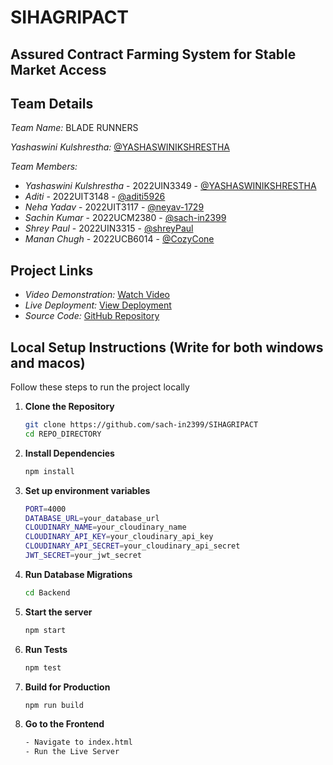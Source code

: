 # SIHAGRIPACT
## Assured Contract Farming System for Stable Market Access

## Team Details

*Team Name:* BLADE RUNNERS

*Yashaswini Kulshrestha:* [@YASHASWINIKSHRESTHA](https://github.com/YASHASWINIKSHRESTHA)

*Team Members:*

- *Yashaswini Kulshrestha* - 2022UIN3349 - [@YASHASWINIKSHRESTHA](https://github.com/YASHASWINIKSHRESTHA)
- *Aditi* - 2022UIT3148 - [@aditi5926](https://github.com/aditi5926)
- *Neha Yadav* - 2022UIT3117 - [@neyav-1729](https://github.com/neyav-1729)
- *Sachin Kumar* - 2022UCM2380 - [@sach-in2399](https://github.com/sach-in2399)
- *Shrey Paul* - 2022UIN3315 - [@shreyPaul](https://github.com/shreyPaul)
- *Manan Chugh* - 2022UCB6014 - [@CozyCone](https://github.com/CozyCone)

## Project Links
- *Video Demonstration:* [Watch Video](https://youtu.be/elRUSWMcm7Y?si=qqB3ArpTQoVUy_PD)
- *Live Deployment:* [View Deployment](https://sih2024agripact.netlify.app/)
- *Source Code:* [GitHub Repository](https://github.com/sach-in2399/SIHAGRIPACT)

## Local Setup Instructions (Write for both windows and macos)

Follow these steps to run the project locally

1. **Clone the Repository**
   ```bash
   git clone https://github.com/sach-in2399/SIHAGRIPACT
   cd REPO_DIRECTORY
   ```
   

2. **Install Dependencies**
   ```bash
   npm install
   ```
   

3. **Set up environment variables**
   ```bash
   PORT=4000
   DATABASE_URL=your_database_url
   CLOUDINARY_NAME=your_cloudinary_name
   CLOUDINARY_API_KEY=your_cloudinary_api_key
   CLOUDINARY_API_SECRET=your_cloudinary_api_secret
   JWT_SECRET=your_jwt_secret
   ```
   

4. **Run Database Migrations**
   ```bash
   cd Backend
   ```
   

5. **Start the server**
   ```bash
   npm start
   ```
   

6. **Run Tests**
   ```bash
   npm test
   ```
   

7. **Build for Production**
   ```bash
   npm run build
   ```
   

8. **Go to the Frontend**
   ```bash
   - Navigate to index.html
   - Run the Live Server
   ```
